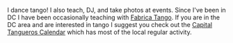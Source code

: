 I dance tango! I also teach, DJ, and take photos at events. Since I've been in DC I have been occasionally teaching with [Fabrica Tango](https://www.fabricatango.com/our-team). 
If you are in the DC area and are interested in tango I suggest you check out the [Capital Tangueros Calendar](https://sites.google.com/site/dctangocalendar/) which has most of the local regular activity.
